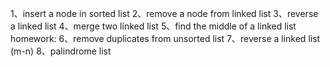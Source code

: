 1、insert a node in sorted list
2、remove a node from linked list
3、reverse a linked list
4、merge two linked list 
5、find the middle of a linked list
homework:
    6、remove duplicates from unsorted list
    7、reverse a linked list (m-n) 
    8、palindrome list

